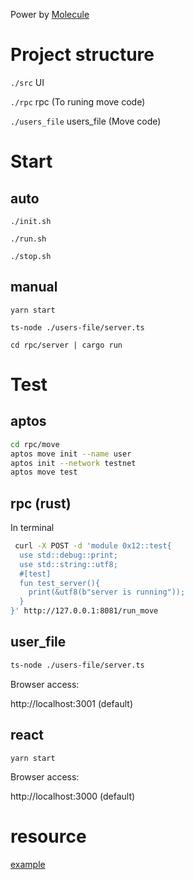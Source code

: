 Power by [Molecule](https://github.com/DTStack/molecule)

# Project structure

`./src` UI

`./rpc` rpc (To runing move code)

`./users_file` users_file (Move code)

# Start

## auto

`./init.sh`

`./run.sh`

`./stop.sh`

## manual

`yarn start`

`ts-node ./users-file/server.ts`

`cd rpc/server | cargo run`

# Test

## aptos

```bash
cd rpc/move
aptos move init --name user
aptos init --network testnet
aptos move test
```

## rpc (rust)

In terminal

```bash
 curl -X POST -d 'module 0x12::test{
  use std::debug::print;
  use std::string::utf8;
  #[test]
  fun test_server(){
    print(&utf8(b"server is running"));
  }
}' http://127.0.0.1:8081/run_move
```

## user_file

```bash
ts-node ./users-file/server.ts
```

Browser access:

http://localhost:3001 (default)

## react

`yarn start`

Browser access:

http://localhost:3000 (default)

# resource

[example](https://dtstack.github.io/molecule/zh-CN/docs/guides/extend-builtin-ui)
